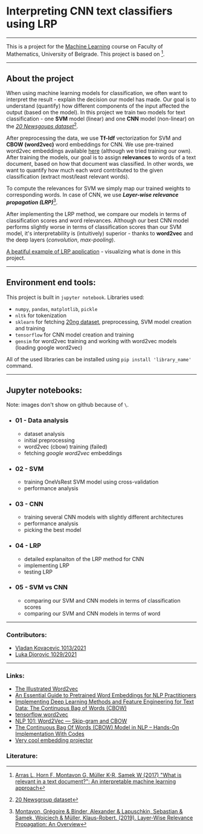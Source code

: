 #  Interpreting CNN text classifiers using LRP 
---

This is a project for the [Machine Learning](https://github.com/matf-ml) course on Faculty of Mathematics, University of Belgrade.
This project is based on [^1].

---
## About the project

When using machine learning models for classification, we often want to interpret the result - explain the decision our model has made.
Our goal is to understand (quantify) how different components of the input affected the output (based on the model).
In this project we train two models for text classification - one **SVM** model (linear) and one **CNN** model (non-linear) on the [*20 Newsgoups dataset*](http://qwone.com/~jason/20Newsgroups/)[^2].

After preprocessing the data, we use **Tf-Idf** vectorization for SVM and **CBOW (word2vec)** word embeddings for CNN.
We use pre-trained word2vec embeddings available [here](https://code.google.com/archive/p/word2vec/) (although we tried training our own).
After training the models, our goal is to assign **relevances** to words of a text document, based on how that document was classified.
In other words, we want to quantify how much each word contributed to the given classification (extract most/least relevant words).

To compute the relevances for SVM we simply map our trained weights to corresponding words.
In case of CNN, we use ***Layer-wise relevance propagation (LRP)***[^3].

After implementing the LRP method, we compare our models in terms of classification scores and word relevances.
Although our best CNN model performs slightly worse in terms of classification scores than our SVM model,
it's interpretability is (intuitively) superior - thanks to **word2vec** and the deep layers (*convolution*, *max-pooling*).

[A beatiful example of LRP application](https://lrpserver.hhi.fraunhofer.de/text-classification) - visualizing what is done in this project.


---
## Environment end tools:

This project is built in `jupyter notebook`.
Libraries used: 
* `numpy`, `pandas`, `matplotlib`, `pickle`
* `nltk` for tokenization
* `sklearn` for fetching [20ng dataset](http://qwone.com/~jason/20Newsgroups/), preprocessing, SVM model creation and training
* `tensorflow` for CNN model creation and training
* `gensim` for word2vec training and working with word2vec models (loading google word2vec)

All of the used libraries can be installed using `pip install 'library_name'` command.



---
## Jupyter notebooks:

Note: images don't show on github because of `\`.

- ### 01 - Data analysis
    * dataset analysis
    * initial preprocessing
    * word2vec (cbow) training (failed)
    * fetching *google word2vec* embeddings
- ### 02 - SVM
    * training OneVsRest SVM model using cross-validation
    * performance analysis
- ### 03 - CNN
    * training several CNN models with slightly different architectures
    * performance analysis
    * picking the best model
- ### 04 - LRP
    * detailed explanaiton of the LRP method for CNN
    * implementing LRP
    * testing LRP 
- ### 05 - SVM vs CNN
    * comparing our SVM and CNN models in terms of classification scores
    * comparing our SVM and CNN models in terms of word 

---
### Contributors: 

- [Vladan Kovacevic 1013/2021](https://github.com/vladan17059)
- [Luka Djorovic 1029/2021](https://github.com/luka19517)

---
### Links:


* [The Illustrated Word2vec](https://jalammar.github.io/illustrated-word2vec/)
* [An Essential Guide to Pretrained Word Embeddings for NLP Practitioners](https://www.analyticsvidhya.com/blog/2020/03/pretrained-word-embeddings-nlp/)
* [Implementing Deep Learning Methods and Feature Engineering for Text Data: The Continuous Bag of Words (CBOW)](https://www.kdnuggets.com/2018/04/implementing-deep-learning-methods-feature-engineering-text-data-cbow.html)
* [tensorflow word2vec](https://www.tensorflow.org/tutorials/text/word2vec)
* [NLP 101: Word2Vec — Skip-gram and CBOW](https://towardsdatascience.com/nlp-101-word2vec-skip-gram-and-cbow-93512ee24314)
* [The Continuous Bag Of Words (CBOW) Model in NLP – Hands-On Implementation With Codes](https://analyticsindiamag.com/the-continuous-bag-of-words-cbow-model-in-nlp-hands-on-implementation-with-codes/)
* [Very cool embedding projector](http://projector.tensorflow.org/)



### Literature:
[^1]: [Arras L, Horn F, Montavon G, Müller K-R, Samek W (2017) "What is relevant in a text document?": An interpretable machine learning approach](https://journals.plos.org/plosone/article?id=10.1371/journal.pone.0181142)
[^2]: [20 Newsgroup dataset](https://archive.ics.uci.edu/ml/datasets/Twenty+Newsgroups)
[^3]: [Montavon, Grégoire & Binder, Alexander & Lapuschkin, Sebastian & Samek, Wojciech & Müller, Klaus-Robert. (2019). Layer-Wise Relevance Propagation: An Overview](https://iphome.hhi.de/samek/pdf/MonXAI19.pdf)




